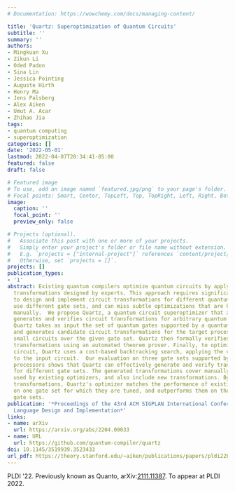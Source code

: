 ```yaml
---
# Documentation: https://wowchemy.com/docs/managing-content/

title: 'Quartz: Superoptimization of Quantum Circuits'
subtitle: ''
summary: ''
authors:
- Mingkuan Xu
- Zikun Li
- Oded Padon
- Sina Lin
- Jessica Pointing
- Auguste Hirth
- Henry Ma
- Jens Palsberg
- Alex Aiken
- Umut A. Acar
- Zhihao Jia
tags:
- quantum computing
- superoptimization
categories: []
date: '2022-05-01'
lastmod: 2022-04-07T20:34:41-05:00
featured: false
draft: false

# Featured image
# To use, add an image named `featured.jpg/png` to your page's folder.
# Focal points: Smart, Center, TopLeft, Top, TopRight, Left, Right, BottomLeft, Bottom, BottomRight.
image:
  caption: ''
  focal_point: ''
  preview_only: false

# Projects (optional).
#   Associate this post with one or more of your projects.
#   Simply enter your project's folder or file name without extension.
#   E.g. `projects = ["internal-project"]` references `content/project/deep-learning/index.md`.
#   Otherwise, set `projects = []`.
projects: []
publication_types:
- '1'
abstract: Existing quantum compilers optimize quantum circuits by applying circuit
  transformations designed by experts. This approach requires significant manual effort
  to design and implement circuit transformations for different quantum devices, which
  use different gate sets, and can miss subtle optimizations that are hard to find
  manually.  We propose Quartz, a quantum circuit superoptimizer that automatically
  generates and verifies circuit transformations for arbitrary quantum gate sets.
  Quartz takes as input the set of quantum gates supported by a quantum processor
  and generates candidate circuit transformations for the target processor by enumerating
  small circuits over the given gate set. Quartz then formally verifies the candidate
  transformations using an automated theorem prover. Finally, to optimize a quantum
  circuit, Quartz uses a cost-based backtracking search, applying the verified transformations
  to the input circuit.  Our evaluation on three gate sets supported by existing quantum
  processors shows that Quartz can effectively generate and verify transformations
  for different gate sets. The generated transformations cover manually designed transformations
  used by existing optimizers, and also include new transformations. By using these
  transformations, Quartz's optimizer matches the performance of existing optimizers
  on one gate set for which they are tuned, and outperforms them on the two other
  gate sets.
publication: '*Proceedings of the 43rd ACM SIGPLAN International Conference on Programming
  Language Design and Implementation*'
links:
- name: arXiv
  url: https://arxiv.org/abs/2204.09033
- name: URL
  url: https://github.com/quantum-compiler/quartz
doi: 10.1145/3519939.3523433
url_pdf: https://theory.stanford.edu/~aiken/publications/papers/pldi22b.pdf
---
```

PLDI '22. Previously known as Quanto, arXiv:[2111.11387](https://arxiv.org/abs/2111.11387). To appear at PLDI 2022.
